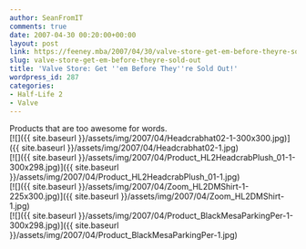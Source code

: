 ```yaml
---
author: SeanFromIT
comments: true
date: 2007-04-30 00:20:00+00:00
layout: post
link: https://feeney.mba/2007/04/30/valve-store-get-em-before-theyre-sold-out/
slug: valve-store-get-em-before-theyre-sold-out
title: 'Valve Store: Get ''em Before They''re Sold Out!'
wordpress_id: 287
categories:
- Half-Life 2
- Valve
---
```


Products that are too awesome for words.  
[![]({{ site.baseurl }}/assets/img/2007/04/Headcrabhat02-1-300x300.jpg)]({{ site.baseurl }}/assets/img/2007/04/Headcrabhat02-1.jpg)  
[![]({{ site.baseurl }}/assets/img/2007/04/Product_HL2HeadcrabPlush_01-1-300x298.jpg)]({{ site.baseurl }}/assets/img/2007/04/Product_HL2HeadcrabPlush_01-1.jpg)  
[![]({{ site.baseurl }}/assets/img/2007/04/Zoom_HL2DMShirt-1-225x300.jpg)]({{ site.baseurl }}/assets/img/2007/04/Zoom_HL2DMShirt-1.jpg)  
[![]({{ site.baseurl }}/assets/img/2007/04/Product_BlackMesaParkingPer-1-300x298.jpg)]({{ site.baseurl }}/assets/img/2007/04/Product_BlackMesaParkingPer-1.jpg)
